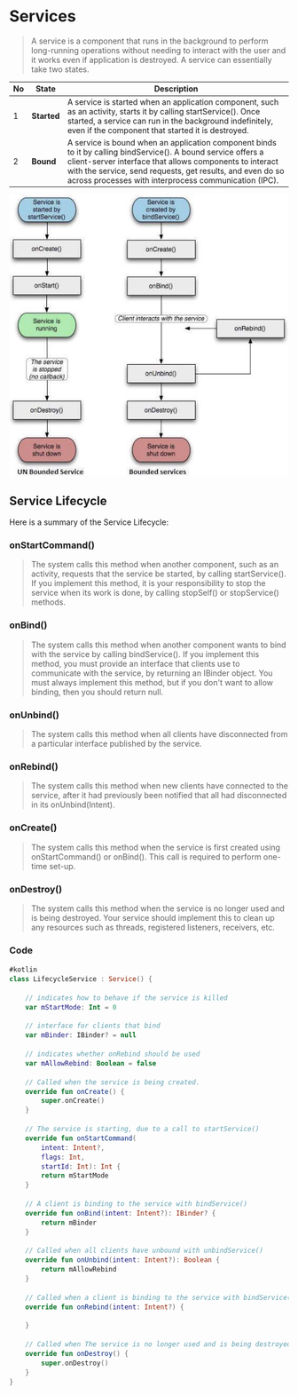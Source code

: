 # Services

> A service is a component that runs in the background to perform long-running operations without needing to interact with the user and it works even if application is destroyed. A service can essentially take two states.

| No | State | Description |
|----|---------|-------------|
| 1 | **Started** | A service is started when an application component, such as an activity, starts it by calling startService(). Once started, a service can run in the background indefinitely, even if the component that started it is destroyed. |
| 2 | **Bound** | A service is bound when an application component binds to it by calling bindService(). A bound service offers a client-server interface that allows components to interact with the service, send requests, get results, and even do so across processes with interprocess communication (IPC).

![service-lifecycle](../images/services-lifecycle.jpg "Activity lifecycle")

<P style="page-break-before: always">

## Service Lifecycle

Here is a summary of the Service Lifecycle:

### onStartCommand()

> The system calls this method when another component, such as an activity, requests that the service be started, by calling startService(). If you implement this method, it is your responsibility to stop the service when its work is done, by calling stopSelf() or stopService() methods.

### onBind()

> The system calls this method when another component wants to bind with the service by calling bindService(). If you implement this method, you must provide an interface that clients use to communicate with the service, by returning an IBinder object. You must always implement this method, but if you don't want to allow binding, then you should return null.

### onUnbind()

> The system calls this method when all clients have disconnected from a particular interface published by the service.

### onRebind()

> The system calls this method when new clients have connected to the service, after it had previously been notified that all had disconnected in its onUnbind(Intent).

### onCreate()

> The system calls this method when the service is first created using onStartCommand() or onBind(). This call is required to perform one-time set-up.

### onDestroy()

> The system calls this method when the service is no longer used and is being destroyed. Your service should implement this to clean up any resources such as threads, registered listeners, receivers, etc.

<P style="page-break-before: always">

### Code

``` Kotlin
#kotlin
class LifecycleService : Service() {

    // indicates how to behave if the service is killed
    var mStartMode: Int = 0

    // interface for clients that bind
    var mBinder: IBinder? = null

    // indicates whether onRebind should be used
    var mAllowRebind: Boolean = false

    // Called when the service is being created.
    override fun onCreate() {
        super.onCreate()
    }

    // The service is starting, due to a call to startService()
    override fun onStartCommand(
        intent: Intent?,
        flags: Int,
        startId: Int): Int {
        return mStartMode
    }

    // A client is binding to the service with bindService()
    override fun onBind(intent: Intent?): IBinder? {
        return mBinder
    }

    // Called when all clients have unbound with unbindService()
    override fun onUnbind(intent: Intent?): Boolean {
        return mAllowRebind
    }

    // Called when a client is binding to the service with bindService()
    override fun onRebind(intent: Intent?) {

    }

    // Called when The service is no longer used and is being destroyed
    override fun onDestroy() {
        super.onDestroy()
    }
}
```
